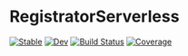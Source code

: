 # RegistratorServerless

[![Stable](https://img.shields.io/badge/docs-stable-blue.svg)](https://JuliaRegistries.github.io/RegistratorServerless.jl/stable)
[![Dev](https://img.shields.io/badge/docs-dev-blue.svg)](https://JuliaRegistries.github.io/RegistratorServerless.jl/dev)
[![Build Status](https://github.com/JuliaRegistries/RegistratorServerless.jl/workflows/CI/badge.svg)](https://github.com/JuliaRegistries/RegistratorServerless.jl/actions)
[![Coverage](https://codecov.io/gh/JuliaRegistries/RegistratorServerless.jl/branch/master/graph/badge.svg)](https://codecov.io/gh/JuliaRegistries/RegistratorServerless.jl)

```yml
```
